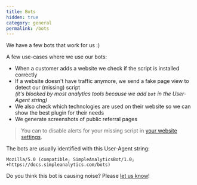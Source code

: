 ```yaml
---
title: Bots
hidden: true
category: general
permalink: /bots
---
```


We have a few bots that work for us :)

A few use-cases where we use our bots:
- When a customer adds a website we check if the script is installed correctly
- If a website doesn't have traffic anymore, we send a fake page view to detect our (missing) script<br />_(it's blocked by most analytics tools because we add `bot` in the User-Agent string)_
- We also check which technologies are used on their website so we can show the best plugin for their needs
- We generate screenshots of public referral pages

> You can to disable alerts for your missing script in [your website settings](https://simpleanalytics.com/select-website/settings#alerts).

The bots are usually identified with this User-Agent string:

```
Mozilla/5.0 (compatible; SimpleAnalyticsBot/1.0; +https://docs.simpleanalytics.com/bots)
```

Do you think this bot is causing noise? Please [let us know](https://simpleanalytics.com/contact)!

